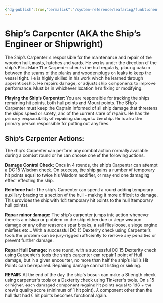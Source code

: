 ```yaml
---
{"dg-publish":true,"permalink":"/system-reference/seafaring/funktionen-im-detail/hauptbootsmann/","dgHomeLink":false,"dgPassFrontmatter":true}
---
```


# Ship’s Carpenter (AKA the Ship’s Engineer or Shipwright)
The Ship’s Carpenter is responsible for the maintenance and repair of the wooden hull, masts, hatches and yards. He works under the direction of the ship's First Mate The Carpenter checks the hull regularly, placing oakum between the seams of the planks and wooden plugs on leaks to keep the vessel tight. He is highly skilled in his work which he learned through apprenticeship. He repairs damage, or adjusts ship components to improve performance. Must be in whichever location he’s fixing or modifying.

**Playing the Ship’s Carpenter:** You are responsible for tracking the ships remaining hit points, both hull points and Mount points. The Ship’s Carpenter must keep the Captain informed of all ship damage that threatens the ships speed or safety, and of the current stare of repairs. He has the primary responsibility of repairing damage to the ship. He is also the primary person responsible for putting out any fires.

## Ship’s Carpenter Actions:
The ship’s Carpenter can perform any combat action normally available during a combat round or he can choose one of the following actions.

**Damage Control Check:** Once in 4 rounds, the ship’s Carpenter can attempt a DC 15 Wisdom check. On success, the ship gains a number of temporary hit points equal to twice his Wisdom modifier, or may end one damaging effect effecting the ship.

**Reinforce hull:** The ship’s Carpenter can spend a round adding temporary auxiliary bracing to a section of the hull - making it more difficult to damage. This provides the ship with 1d4 temporary hit points to the hull (temporary hull points).

**Repair minor damage:** The ship’s carpenter jumps into action whenever there is a mishap or problem on the ship either due to siege weapon damage or any other reason: a spar breaks, a sail flies loose, a siege engine misfires etc... With a successful DC 15 Dexterity check using Carpenter’s tools the problem can be jury-rigged sufficiently to remove any penalties or prevent further damage.

**Repair Hull Damage:** In one round, with a successful DC 15 Dexterity check using Carpenter’s tools the ship’s carpenter can repair 1 point of Hull damage, but in a given encounter, no more than half the ship’s Hull’s Hit Points can be repaired. Repairing damage can halt listing or sinking.

**REPAIR:** At the end of the day, the ship's bosun can make a Strength check using carpenter's tools or a Dexterity check using Tinkerer's tools. On a 15 or higher. each damaged component regains hit points equal to 1d6 + the crew's quality score (minimum of 1 hit point). A component other than the hull that had 0 hit points becomes functional again.